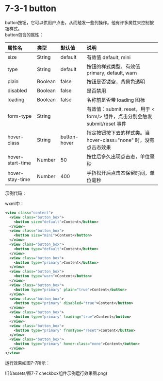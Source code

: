 # 7-3-1 button

button按钮，它可以供用户点击，从而触发一些列操作。他有许多属性来控制按钮样式。  
button包含的属性：

| 属性名 | 类型 | 默认值 | 说明 |
| :--- | :--- | :--- | :--- |
| size | String | default | 有效值 default, mini |
| type | String | default | 按钮的样式类型，有效值 primary, default, warn |
| plain | Boolean | false | 按钮是否镂空，背景色透明 |
| disabled | Boolean | false | 是否禁用 |
| loading | Boolean | false | 名称前是否带 loading 图标 |
| form-type | String |  | 有效值：submit, reset，用于 &lt; form/&gt; 组件，点击分别会触发 submit/reset 事件 |
| hover-class | String | button-hover | 指定按钮按下去的样式类。当 hover-class="none" 时，没有点击态效果 |
| hover-start-time | Number | 50 | 按住后多久出现点击态，单位毫秒 |
| hover-stay-time | Number | 400 | 手指松开后点击态保留时间，单位毫秒 |

示例代码：

wxml中：

```xml
<view class="content">
  <view class="button_box">
    <button size="default">Content</button>
  </view>
  <view class="button_box">
    <button size="mini">Content</button>
  </view>
  <view class="button_box">
    <button type="default">Content</button>
  </view>
  <view class="button_box">
    <button type="primary">Content</button>
  </view>
  <view class="button_box">
    <button type="warn">Content</button>
  </view>
  <view class="button_box">
    <button type="primary" plain="true">Content</button>
  </view>
  <view class="button_box">
    <button type="primary" disabled="true">Content</button>
  </view>
  <view class="button_box">
    <button type="primary" loading="true">Content</button>
  </view>
  <view class="button_box">
    <button type="primary" fromTyoe="reset">Content</button>
  </view>
  <view class="button_box">
    <button type="primary" hover-class="none">Content</button>
  </view>
</view>
```

运行效果如图7-7所示：

![](/assets/图7-7 checkbox组件示例运行效果图.png)






